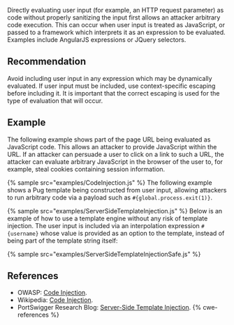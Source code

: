 Directly evaluating user input (for example, an HTTP request parameter) as code without properly sanitizing the input first allows an attacker arbitrary code execution. This can occur when user input is treated as JavaScript, or passed to a framework which interprets it as an expression to be evaluated. Examples include AngularJS expressions or JQuery selectors.


## Recommendation
Avoid including user input in any expression which may be dynamically evaluated. If user input must be included, use context-specific escaping before including it. It is important that the correct escaping is used for the type of evaluation that will occur.


## Example
The following example shows part of the page URL being evaluated as JavaScript code. This allows an attacker to provide JavaScript within the URL. If an attacker can persuade a user to click on a link to such a URL, the attacker can evaluate arbitrary JavaScript in the browser of the user to, for example, steal cookies containing session information.

{% sample src="examples/CodeInjection.js" %}
The following example shows a Pug template being constructed from user input, allowing attackers to run arbitrary code via a payload such as `#{global.process.exit(1)}`.

{% sample src="examples/ServerSideTemplateInjection.js" %}
Below is an example of how to use a template engine without any risk of template injection. The user input is included via an interpolation expression `#{username}` whose value is provided as an option to the template, instead of being part of the template string itself:

{% sample src="examples/ServerSideTemplateInjectionSafe.js" %}

## References
* OWASP: [Code Injection](https://www.owasp.org/index.php/Code_Injection).
* Wikipedia: [Code Injection](https://en.wikipedia.org/wiki/Code_injection).
* PortSwigger Research Blog: [Server-Side Template Injection](https://portswigger.net/research/server-side-template-injection).
{% cwe-references %}
